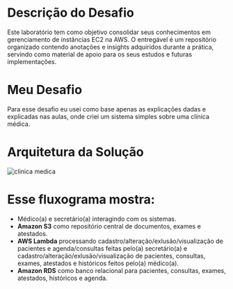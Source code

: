 # Descrição do Desafio

Este laboratório tem como objetivo consolidar seus conhecimentos em gerenciamento de instâncias EC2 na AWS. O entregável é um repositório organizado contendo anotações e insights adquiridos durante a prática, servindo como material de apoio para os seus estudos e futuras implementações.

# Meu Desafio

Para esse desafio eu usei como base apenas as explicações dadas e explicadas nas aulas, onde criei um sistema simples sobre uma clínica médica.

# Arquitetura da Solução

![clinica medica](./images/clinica-medica.drawio.png)

# Esse fluxograma mostra:

- Médico(a) e secretário(a) interagindo com os sistemas.
- **Amazon S3** como repositório central de documentos, exames e atestados.
- **AWS Lambda** processando cadastro/alteração/exlusão/visualização de pacientes e agenda/consultas feitas pelo(a) secretário(a) 
e cadastro/alteração/exlusão/visualização de pacientes, consultas, exames, atestados e históricos feitos pelo(a) médico(a).
- **Amazon RDS** como banco relacional para pacientes, consultas, exames, atestados, históricos e agenda.
